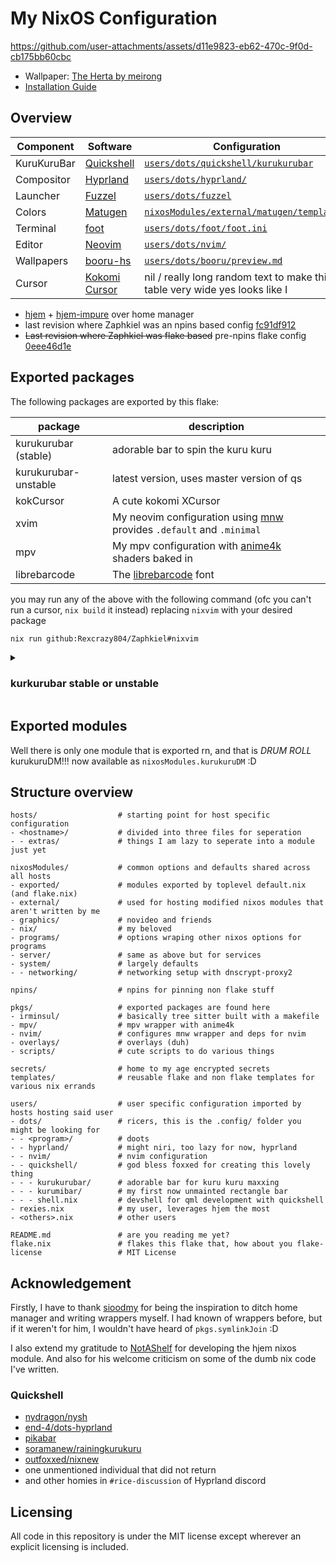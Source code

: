 # My NixOS Configuration

https://github.com/user-attachments/assets/d11e9823-eb62-470c-9f0d-cb175bb60cbc

- Wallpaper: [The Herta by meirong][wallpaper]
- [Installation Guide][install guide]

## Overview

| Component | Software | Configuration |
| --------- | -------- | ------------- |
|KuruKuruBar|[Quickshell]|[`users/dots/quickshell/kurukurubar`][kurudots]|
|Compositor|[Hyprland]|[`users/dots/hyprland/`][hyprdots]|
|Launcher|[Fuzzel]|[`users/dots/fuzzel`][fuzldots]|
|Colors|[Matugen]|[`nixosModules/external/matugen/templates/`][mtgndots]|
|Terminal|[foot]|[`users/dots/foot/foot.ini`][footdots]|
|Editor|[Neovim]|[`users/dots/nvim/`][nvimdots]|
|Wallpapers|[booru-hs]|[`users/dots/booru/preview.md`][booru images]|
|Cursor|[Kokomi Cursor][kokcursor]| nil / really long random text to make this table very wide yes looks like I|

- [hjem] + [hjem-impure] over home manager
- last revision where Zaphkiel was an npins based config
  [fc91df912][npins-rev]
- ~~Last revision where Zaphkiel was flake based~~ pre-npins flake config
  [0eee46d1e][flake-rev]

## Exported packages

The following packages are exported by this flake:

| package | description |
| ------- | ----------- |
| kurukurubar (stable)| adorable bar to spin the kuru kuru |
| kurukurubar-unstable | latest version, uses master version of qs |
| kokCursor | A cute kokomi XCursor |
| xvim | My neovim configuration using [mnw] provides `.default` and `.minimal`|
| mpv | My mpv configuration with [anime4k] shaders baked in |
| librebarcode | The [librebarcode] font |

you may run any of the above with the following command (ofc you can't run a
cursor, `nix build` it instead) replacing `nixvim` with your desired package

```bash
nix run github:Rexcrazy804/Zaphkiel#nixvim
```

<details>
<summary><h3>kurkurubar stable or unstable</h3></summary>

<ins>kurkurubar (stable)</ins>

- uses nixpkgs version of quickshell (v0.2.1)
- requires v0.2.1 for finger print unlock in greetd, otherwise v0.2.0 is sufficient
- currently tracks master branch, not diverged yet
- package updated every major tagged release of quickshell

<ins>kurkurubar-unstable</ins>

- follows Zaphkiel master branch HEAD
- uses untagged master revisions of quickshell
- requires quickshell to be built from source

For more information on both see the [pkgs/default.nix](pkgs/default.nix)

</details>

## Exported modules

Well there is only one module that is exported rn,
and that is *DRUM ROLL* kurukuruDM!!!
now available as `nixosModules.kurukuruDM` :D

## Structure overview

```
hosts/                  # starting point for host specific configuration
- <hostname>/           # divided into three files for seperation
- - extras/             # things I am lazy to seperate into a module just yet

nixosModules/           # common options and defaults shared across all hosts
- exported/             # modules exported by toplevel default.nix (and flake.nix)
- external/             # used for hosting modified nixos modules that aren't written by me
- graphics/             # novideo and friends
- nix/                  # my beloved
- programs/             # options wraping other nixos options for programs
- server/               # same as above but for services
- system/               # largely defaults
- - networking/         # networking setup with dnscrypt-proxy2

npins/                  # npins for pinning non flake stuff

pkgs/                   # exported packages are found here
- irminsul/             # basically tree sitter built with a makefile
- mpv/                  # mpv wrapper with anime4k
- nvim/                 # configures mnw wrapper and deps for nvim
- overlays/             # overlays (duh)
- scripts/              # cute scripts to do various things

secrets/                # home to my age encrypted secrets
templates/              # reusable flake and non flake templates for various nix errands

users/                  # user specific configuration imported by hosts hosting said user
- dots/                 # ricers, this is the .config/ folder you might be looking for
- - <program>/          # doots
- - hyprland/           # might niri, too lazy for now, hyprland
- - nvim/               # nvim configuration
- - quickshell/         # god bless foxxed for creating this lovely thing
- - - kurukurubar/      # adorable bar for kuru kuru maxxing
- - - kurumibar/        # my first now unmainted rectangle bar
- - - shell.nix         # devshell for qml development with quickshell
- rexies.nix            # my user, leverages hjem the most
- <others>.nix          # other users

README.md               # are you reading me yet?
flake.nix               # flakes this flake that, how about you flake-
license                 # MIT License
```

## Acknowledgement

Firstly, I have to thank [sioodmy]
for being the inspiration to ditch home manager and writing wrappers myself.
I had known of wrappers before, but if it weren't for him,
I wouldn't have heard of `pkgs.symlinkJoin` :D

I also extend my gratitude to [NotAShelf]
for developing the hjem nixos module. And also for his welcome criticism
on some of the dumb nix code I've written.

### Quickshell

- [nydragon/nysh][nysh]
- [end-4/dots-hyprland][enddots]
- [pikabar]
- [soramanew/rainingkurukuru][rainingkuru]
- [outfoxxed/nixnew][nixnew]
- one unmentioned individual that did not return
- and other homies in `#rice-discussion` of Hyprland discord

## Licensing

All code in this repository is under the MIT license
except wherever an explicit licensing is included.

[anime4k]: https://github.com/bloc97/Anime4K
[booru images]: users/dots/booru/preview.md
[booru-hs]: https://github.com/Rexcrazy804/booru.hs
[enddots]: https://github.com/end-4/dots-hyprland/tree/ii-qs/.config/quickshell
[flake-rev]: https://github.com/Rexcrazy804/Zaphkiel/tree/0eee46d1e5d98c3b94d39795b73a39270fc61ad7
[foot]: https://codeberg.org/dnkl/foot
[footdots]: users/dots/foot/foot.ini
[fuzldots]: users/dots/fuzzel
[fuzzel]: https://codeberg.org/dnkl/fuzzel
[hjem]: https://github.com/feel-co/hjem
[hjem-impure]: https://github.com/Rexcrazy804/hjem-impure
[hyprdots]: users/dots/hyprland/
[hyprland]: https://hyprland.org/
[install guide]: users/dots/quickshell/kurukurubar/README.md
[kokcursor]: https://www.pling.com/p/2167734/
[kurudots]: users/dots/quickshell/kurukurubar
[librebarcode]: https://graphicore.github.io/librebarcode/
[matugen]: https://github.com/InioX/matugen
[mnw]: https://github.com/Gerg-L/mnw
[mtgndots]: users/dots/matugen/templates/
[neovim]: https://neovim.io/
[nixnew]: https://git.outfoxxed.me/outfoxxed/nixnew/src/branch/master/modules/user/modules/quickshell
[notashelf]: https://github.com/NotAShelf
[npins-rev]: https://github.com/Rexcrazy804/Zaphkiel/tree/fc91df912fd8811ab33456b1f13a33bbe216b36b
[nvimdots]: users/dots/nvim/
[nysh]: https://github.com/nydragon/nysh
[pikabar]: https://git.pika-os.com/wm-packages/pikabar/src/branch/main/pikabar/usr/share/pikabar
[quickshell]: https://quickshell.outfoxxed.me/
[rainingkuru]: https://github.com/soramanew/rainingkuru
[sioodmy]: https://github.com/sioodmy
[wallpaper]: https://www.pixiv.net/artworks/126270092
